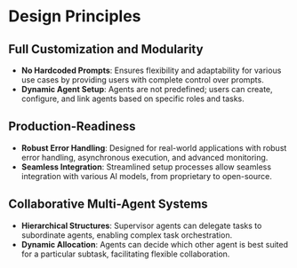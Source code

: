 # Design Principles

## Full Customization and Modularity

- **No Hardcoded Prompts**: Ensures flexibility and adaptability for various use cases by providing users with complete control over prompts.
- **Dynamic Agent Setup**: Agents are not predefined; users can create, configure, and link agents based on specific roles and tasks.

## Production-Readiness

- **Robust Error Handling**: Designed for real-world applications with robust error handling, asynchronous execution, and advanced monitoring.
- **Seamless Integration**: Streamlined setup processes allow seamless integration with various AI models, from proprietary to open-source.

## Collaborative Multi-Agent Systems

- **Hierarchical Structures**: Supervisor agents can delegate tasks to subordinate agents, enabling complex task orchestration.
- **Dynamic Allocation**: Agents can decide which other agent is best suited for a particular subtask, facilitating flexible collaboration. 